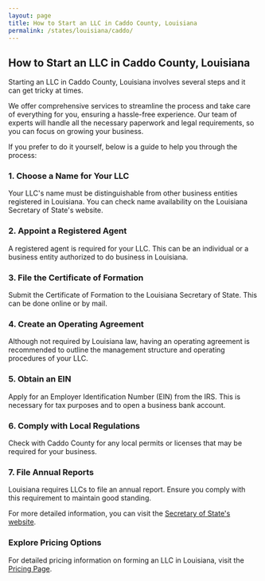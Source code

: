 ```yaml
---
layout: page
title: How to Start an LLC in Caddo County, Louisiana
permalink: /states/louisiana/caddo/
---
```


<h2>How to Start an LLC in Caddo County, Louisiana</h2>

<p>Starting an LLC in Caddo County, Louisiana involves several steps and it can get tricky at times.</p>

<p>We offer comprehensive services to streamline the process and take care of everything for you, ensuring a hassle-free experience. Our team of experts will handle all the necessary paperwork and legal requirements, so you can focus on growing your business.</p>

<p>If you prefer to do it yourself, below is a guide to help you through the process:</p>

<h3>1. Choose a Name for Your LLC</h3>
<p>Your LLC's name must be distinguishable from other business entities registered in Louisiana. You can check name availability on the Louisiana Secretary of State's website.</p>

<h3>2. Appoint a Registered Agent</h3>
<p>A registered agent is required for your LLC. This can be an individual or a business entity authorized to do business in Louisiana.</p>

<h3>3. File the Certificate of Formation</h3>
<p>Submit the Certificate of Formation to the Louisiana Secretary of State. This can be done online or by mail.</p>

<h3>4. Create an Operating Agreement</h3>
<p>Although not required by Louisiana law, having an operating agreement is recommended to outline the management structure and operating procedures of your LLC.</p>

<h3>5. Obtain an EIN</h3>
<p>Apply for an Employer Identification Number (EIN) from the IRS. This is necessary for tax purposes and to open a business bank account.</p>

<h3>6. Comply with Local Regulations</h3>
<p>Check with Caddo County for any local permits or licenses that may be required for your business.</p>

<h3>7. File Annual Reports</h3>
<p>Louisiana requires LLCs to file an annual report. Ensure you comply with this requirement to maintain good standing.</p>

<p>For more detailed information, you can visit the <a href="https://www.sos.louisiana.gov/">Secretary of State's website</a>.</p>

<h3>Explore Pricing Options</h3>
<p>For detailed pricing information on forming an LLC in Louisiana, visit the <a href="{ '/new-pricing/' | relative_url }">Pricing Page</a>.</p>
